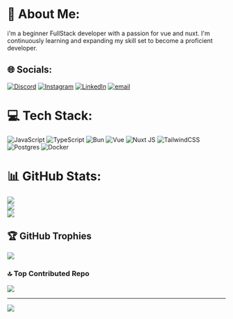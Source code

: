 # 💫 About Me:
i'm a beginner FullStack developer with a passion for vue and nuxt. I'm continuously learning and expanding my skill set to become a proficient developer.


## 🌐 Socials:
[![Discord](https://img.shields.io/badge/Discord-%237289DA.svg?logo=discord&logoColor=white)](https://discord.gg/https://discord.com/users/nova3389) [![Instagram](https://img.shields.io/badge/Instagram-%23E4405F.svg?logo=Instagram&logoColor=white)](https://instagram.com/https://www.instagram.com/serhii.didenk0/) [![LinkedIn](https://img.shields.io/badge/LinkedIn-%230077B5.svg?logo=linkedin&logoColor=white)](https://linkedin.com/in/https://www.linkedin.com/in/serhii-didenko/) [![email](https://img.shields.io/badge/Email-D14836?logo=gmail&logoColor=white)](mailto:srg.dd0@gmail.com) 

# 💻 Tech Stack:
![JavaScript](https://img.shields.io/badge/javascript-%23323330.svg?style=for-the-badge&logo=javascript&logoColor=%23F7DF1E) ![TypeScript](https://img.shields.io/badge/typescript-%23007ACC.svg?style=for-the-badge&logo=typescript&logoColor=white) ![Bun](https://img.shields.io/badge/Bun-%23000000.svg?style=for-the-badge&logo=bun&logoColor=white) ![Vue](https://img.shields.io/badge/vue.js-%2335495e.svg?style=for-the-badge&logo=vuedotjs&logoColor=%234FC08D) ![Nuxt JS](https://img.shields.io/badge/Nuxt-002E3B?style=for-the-badge&logo=nuxt.js&logoColor=#00DC82) ![TailwindCSS](https://img.shields.io/badge/tailwindcss-%2338B2AC.svg?style=for-the-badge&logo=tailwind-css&logoColor=white) ![Postgres](https://img.shields.io/badge/postgres-%23316192.svg?style=for-the-badge&logo=postgresql&logoColor=white) ![Docker](https://img.shields.io/badge/docker-%230db7ed.svg?style=for-the-badge&logo=docker&logoColor=white)
# 📊 GitHub Stats:
![](https://github-readme-stats.vercel.app/api?username=didenko-serhii&theme=dark&hide_border=false&include_all_commits=true&count_private=true)<br/>
![](https://nirzak-streak-stats.vercel.app/?user=didenko-serhii&theme=dark&hide_border=false)<br/>
![](https://github-readme-stats.vercel.app/api/top-langs/?username=didenko-serhii&theme=dark&hide_border=false&include_all_commits=true&count_private=true&layout=compact)

## 🏆 GitHub Trophies
![](https://github-profile-trophy.vercel.app/?username=didenko-serhii&theme=radical&no-frame=true&no-bg=true&margin-w=4)

### 🔝 Top Contributed Repo
![](https://github-contributor-stats.vercel.app/api?username=didenko-serhii&limit=5&theme=dark&combine_all_yearly_contributions=true)

---
[![](https://visitcount.itsvg.in/api?id=didenko-serhii&icon=0&color=0)](https://visitcount.itsvg.in)

<!-- Proudly created with GPRM ( https://gprm.itsvg.in ) -->
